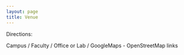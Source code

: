 ```yaml
---
layout: page
title: Venue
---
```


Directions: 

Campus / Faculty / Office or Lab / GoogleMaps - OpenStreetMap links
